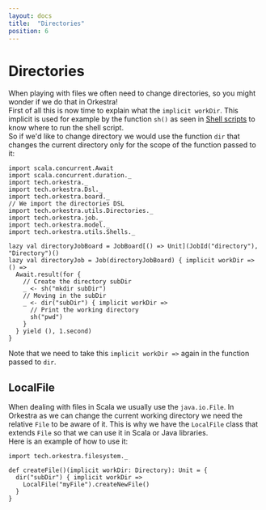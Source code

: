 ```yaml
---
layout: docs
title:  "Directories"
position: 6
---
```


# Directories

When playing with files we often need to change directories, so you might wonder if we do that in Orkestra!  
First of all this is now time to explain what the `implicit workDir`. This implicit is used for example by the function
`sh()` as seen in [Shell scripts](shells.html) to know where to run the shell script.  
So if we'd like to change directory we would use the function `dir` that changes the current directory only for the
scope of the function passed to it:
```tut:silent
import scala.concurrent.Await
import scala.concurrent.duration._
import tech.orkestra._
import tech.orkestra.Dsl._
import tech.orkestra.board._
// We import the directories DSL
import tech.orkestra.utils.Directories._
import tech.orkestra.job._
import tech.orkestra.model._
import tech.orkestra.utils.Shells._

lazy val directoryJobBoard = JobBoard[() => Unit](JobId("directory"), "Directory")()
lazy val directoryJob = Job(directoryJobBoard) { implicit workDir => () =>
  Await.result(for {
    // Create the directory subDir
    _ <- sh("mkdir subDir")
    // Moving in the subDir
    _ <- dir("subDir") { implicit workDir =>
      // Print the working directory
      sh("pwd")
    }
  } yield (), 1.second)
}
```
Note that we need to take this `implicit workDir =>` again in the function passed to `dir`. 

## LocalFile

When dealing with files in Scala we usually use the `java.io.File`. In Orkestra as we can change the current working
directory we need the relative `File` to be aware of it. This is why we have the `LocalFile` class that extends `File`
so that we can use it in Scala or Java libraries.  
Here is an example of how to use it:
```tut:silent
import tech.orkestra.filesystem._

def createFile()(implicit workDir: Directory): Unit = { 
  dir("subDir") { implicit workDir =>
    LocalFile("myFile").createNewFile()
  }
}
```
